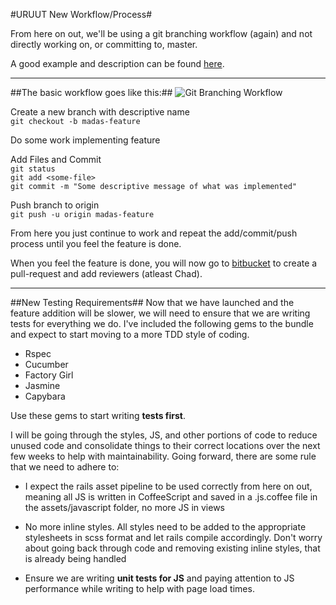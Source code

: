 #URUUT New Workflow/Process#

From here on out, we'll be using a git branching workflow (again) and not directly working on, or committing to, master.

A good example and description can be found [here][1].       
***
##The basic workflow goes like this:##
![](https://www.atlassian.com/git/workflows/pageSections/00/contentFullWidth/0/tabs/01/pageSections/07/contentFullWidth/0/content_files/file0/document/git-workflow-feature-branch-1.png "Git Branching Workflow")

Create a new branch with descriptive name  
`git checkout -b madas-feature`

Do some work implementing feature  

Add Files and Commit  
`git status`  
`git add <some-file>`  
`git commit -m "Some descriptive message of what was implemented"`

Push branch to origin  
`git push -u origin madas-feature`  

From here you just continue to work and repeat the add/commit/push process until you feel the feature is done.  

When you feel the feature is done, you will now go to [bitbucket][2] to create a pull-request and add reviewers (atleast Chad).  
***

##New Testing Requirements##
Now that we have launched and the feature addition will be slower, we will need to ensure that we are writing tests for everything we do.  I've included the following gems to the bundle and expect to start moving to a more TDD style of coding.

* Rspec
* Cucumber
* Factory Girl
* Jasmine
* Capybara

Use these gems to start writing **tests first**.  

I will be going through the styles, JS, and other portions of code to reduce unused code and consolidate things to their correct locations over the next few weeks to help with maintainability.  Going forward, there are some rule that we need to adhere to:  

* I expect the rails asset pipeline to be used correctly from here on out, meaning all JS is written in CoffeeScript and saved in a .js.coffee file in the assets/javascript folder, no more JS in views

* No more inline styles.  All styles need to be added to the appropriate stylesheets in scss format and let rails compile accordingly.  Don't worry about going back through code and removing existing inline styles, that is already being handled

* Ensure we are writing **unit tests for JS** and paying attention to JS performance while writing to help with page load times.  





[1]: https://www.atlassian.com/git/workflows#!workflow-feature-branch
[2]: https://bitbucket.org/chaddy81/crowdfundproject-dev/pull-request/new
